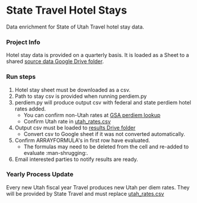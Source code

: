 # State Travel Hotel Stays
Data enrichment for State of Utah Travel hotel stay data.

### Project Info
Hotel stay data is provided on a quarterly basis. It is loaded as a Sheet to a shared [source data Google Drive folder](https://drive.google.com/drive/u/0/folders/1dFS89Hiwi7pK3i8YexBYpR7AKvxGGpkk).

### Run steps
1. Hotel stay sheet must be downloaded as a csv.
2. Path to stay csv is provided when running perdiem.py
3. perdiem.py will produce output csv with federal and state perdiem hotel rates added.
    * You can confirm non-Utah rates at [GSA perdiem lookup](https://www.gsa.gov/travel/plan-book/per-diem-rates/)
    * Confirm Utah rate in [utah_rates.csv](utah_rates.csv)
4. Output csv must be loaded to [results Drive folder](https://drive.google.com/drive/u/0/folders/142c6wNwX0UdFwFb7mO6kigticxzB2jyt)
    * Convert csv to Google sheet if it was not converted automatically.
5. Confirm ARRAYFORMULA's in first row have evaluated.
    * The formulas may need to be deleted from the cell and re-added to evaluate :man-shrugging:.
6. Email interested parties to notify results are ready.

### Yearly Process Update
Every new Utah fiscal year Travel produces new Utah per diem rates. They will be provided by State Travel and must replace [utah_rates.csv](utah_rates.csv)
